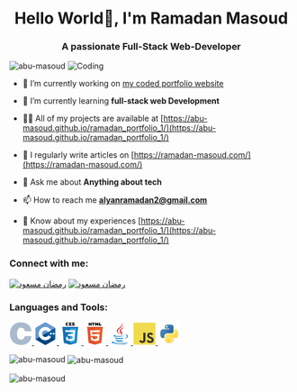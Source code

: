 <h1 align="center">Hello World👋, I'm Ramadan Masoud</h1>
<h3 align="center">A passionate Full-Stack Web-Developer</h3>

<img align="right" alt="Coding" width="400" src="https://media4.giphy.com/media/v1.Y2lkPTc5MGI3NjExMXlhZ202Z2Y3Zzh6aXhta3VidTRqaTBzYjQ3dnBodDV4ZnZtd2J1YSZlcD12MV9pbnRlcm5hbF9naWZfYnlfaWQmY3Q9Zw/6ib6KPmkeAjDTxMxij/giphy.gif" />

<p align="left"> <img src="https://komarev.com/ghpvc/?username=abu-masoud&label=Profile%20views&color=0e75b6&style=flat" alt="abu-masoud" /> </p>

- 🔭 I’m currently working on [my coded portfolio website](https://abu-masoud.github.io/ramadan_portfolio_1/)

- 🌱 I’m currently learning **full-stack web Development**

- 👨‍💻 All of my projects are available at [https://abu-masoud.github.io/ramadan_portfolio_1/](https://abu-masoud.github.io/ramadan_portfolio_1/)

- 📝 I regularly write articles on [https://ramadan-masoud.com/](https://ramadan-masoud.com/)

- 💬 Ask me about **Anything about tech**

- 📫 How to reach me **alyanramadan2@gmail.com**

- 📄 Know about my experiences [https://abu-masoud.github.io/ramadan_portfolio_1/](https://abu-masoud.github.io/ramadan_portfolio_1/)

<h3 align="left">Connect with me:</h3>
<p align="left">
<a href="http://linkedin.com/in/رمضان-مسعود-19aa802bb" target="_blank"><img align="center" src="https://raw.githubusercontent.com/rahuldkjain/github-profile-readme-generator/master/src/images/icons/Social/linked-in-alt.svg" alt="رمضان مسعود" height="30" width="40" /></a>
<a href="https://www.facebook.com/rmdan.ms.wd.238407" target="_blank"><img align="center" src="https://raw.githubusercontent.com/rahuldkjain/github-profile-readme-generator/master/src/images/icons/Social/facebook.svg" alt="رمضان مسعود" height="30" width="40" /></a>
</p>

<h3 align="left">Languages and Tools:</h3>
<p align="left">  
<a href="https://www.cprogramming.com/" target="_blank" rel="noreferrer"> 
  <img src="https://raw.githubusercontent.com/devicons/devicon/master/icons/c/c-original.svg" alt="c" width="40" height="40"/> 
</a> 
<a href="https://www.w3schools.com/cpp/" target="_blank" rel="noreferrer"> 
  <img src="https://raw.githubusercontent.com/devicons/devicon/master/icons/cplusplus/cplusplus-original.svg" alt="cplusplus" width="40" height="40"/> 
</a> 
<a href="https://www.w3schools.com/css/" target="_blank" rel="noreferrer"> 
  <img src="https://raw.githubusercontent.com/devicons/devicon/master/icons/css3/css3-original-wordmark.svg" alt="css3" width="40" height="40"/> 
</a> 
<a href="https://www.w3.org/html/" target="_blank" rel="noreferrer"> 
  <img src="https://raw.githubusercontent.com/devicons/devicon/master/icons/html5/html5-original-wordmark.svg" alt="html5" width="40" height="40"/> 
</a> 
<a href="https://www.java.com" target="_blank" rel="noreferrer"> 
  <img src="https://raw.githubusercontent.com/devicons/devicon/master/icons/java/java-original.svg" alt="java" width="40" height="40"/> 
</a> 
<a href="https://developer.mozilla.org/en-US/docs/Web/JavaScript" target="_blank" rel="noreferrer"> 
  <img src="https://raw.githubusercontent.com/devicons/devicon/master/icons/javascript/javascript-original.svg" alt="javascript" width="40" height="40"/> 
</a> 
<a href="https://www.python.org" target="_blank" rel="noreferrer"> 
  <img src="https://raw.githubusercontent.com/devicons/devicon/master/icons/python/python-original.svg" alt="python" width="40" height="40"/> 
</a> 
</p>

<p><img align="left" src="https://github-readme-stats.vercel.app/api/top-langs?username=abu-masoud&show_icons=true&locale=en&layout=compact" alt="abu-masoud" /></p>

<p>&nbsp;<img align="center" src="https://github-readme-stats.vercel.app/api?username=abu-masoud&show_icons=true&locale=en" alt="abu-masoud" /></p>

<p><img align="center" src="https://github-readme-streak-stats.herokuapp.com/?user=abu-masoud&" alt="abu-masoud" /></p>

